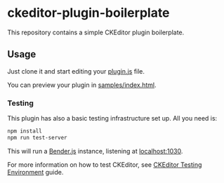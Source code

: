 # ckeditor-plugin-boilerplate

This repository contains a simple CKEditor plugin boilerplate.

## Usage

Just clone it and start editing your [plugin.js](plugin.js) file.

You can preview your plugin in [samples/index.html](samples/index.html).

### Testing

This plugin has also a basic testing infrastructure set up. All you need is:

```bash
npm install
npm run test-server
```

This will run a [Bender.js](https://github.com/benderjs/benderjs) instance, listening at [localhost:1030](http://localhost:1030/).

For more information on how to test CKEditor, see [CKEditor Testing Environment](http://docs.ckeditor.com/#!/guide/dev_tests) guide.